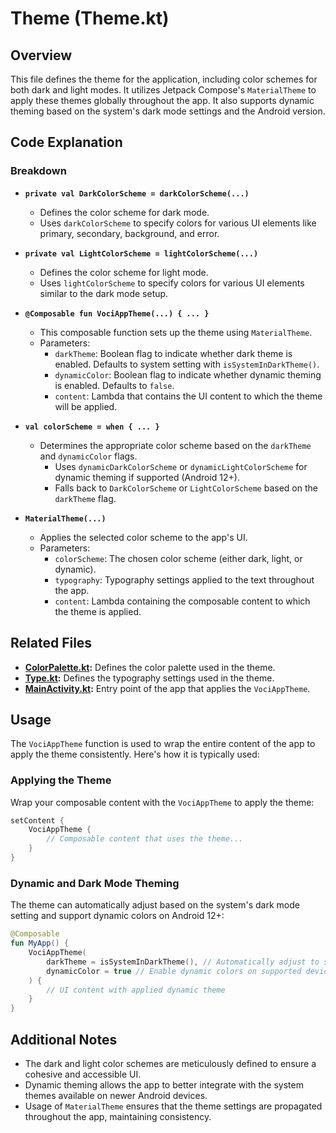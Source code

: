 # Theme (Theme.kt)

## Overview

This file defines the theme for the application, including color schemes for both dark and light modes. It utilizes Jetpack Compose's `MaterialTheme` to apply these themes globally throughout the app. It also supports dynamic theming based on the system's dark mode settings and the Android version.

## Code Explanation

### Breakdown
- **`private val DarkColorScheme = darkColorScheme(...)`**
   - Defines the color scheme for dark mode.
   - Uses `darkColorScheme` to specify colors for various UI elements like primary, secondary, background, and error.

- **`private val LightColorScheme = lightColorScheme(...)`**
   - Defines the color scheme for light mode.
   - Uses `lightColorScheme` to specify colors for various UI elements similar to the dark mode setup.

- **`@Composable fun VociAppTheme(...) { ... }`**
   - This composable function sets up the theme using `MaterialTheme`.
   - Parameters:
      - `darkTheme`: Boolean flag to indicate whether dark theme is enabled. Defaults to system setting with `isSystemInDarkTheme()`.
      - `dynamicColor`: Boolean flag to indicate whether dynamic theming is enabled. Defaults to `false`.
      - `content`: Lambda that contains the UI content to which the theme will be applied.

- **`val colorScheme = when { ... }`**
   - Determines the appropriate color scheme based on the `darkTheme` and `dynamicColor` flags.
      - Uses `dynamicDarkColorScheme` or `dynamicLightColorScheme` for dynamic theming if supported (Android 12+).
      - Falls back to `DarkColorScheme` or `LightColorScheme` based on the `darkTheme` flag.

- **`MaterialTheme(...)`**
   - Applies the selected color scheme to the app's UI.
   - Parameters:
      - `colorScheme`: The chosen color scheme (either dark, light, or dynamic).
      - `typography`: Typography settings applied to the text throughout the app.
      - `content`: Lambda containing the composable content to which the theme is applied.

## Related Files

- **[ColorPalette.kt](Colors.md):** Defines the color palette used in the theme.
- **[Type.kt](Type.md):** Defines the typography settings used in the theme.
- **[MainActivity.kt](MainActivity.md):** Entry point of the app that applies the `VociAppTheme`.

## Usage

The `VociAppTheme` function is used to wrap the entire content of the app to apply the theme consistently. Here's how it is typically used:

### Applying the Theme
Wrap your composable content with the `VociAppTheme` to apply the theme:

```kotlin
setContent {
    VociAppTheme {
        // Composable content that uses the theme...
    }
}
```

### Dynamic and Dark Mode Theming
The theme can automatically adjust based on the system's dark mode setting and support dynamic colors on Android 12+:

```kotlin
@Composable
fun MyApp() {
    VociAppTheme(
        darkTheme = isSystemInDarkTheme(), // Automatically adjust to system's dark mode
        dynamicColor = true // Enable dynamic colors on supported devices
    ) {
        // UI content with applied dynamic theme
    }
}
```

## Additional Notes

- The dark and light color schemes are meticulously defined to ensure a cohesive and accessible UI.
- Dynamic theming allows the app to better integrate with the system themes available on newer Android devices.
- Usage of `MaterialTheme` ensures that the theme settings are propagated throughout the app, maintaining consistency.